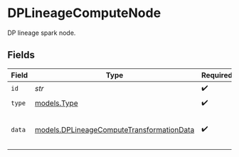 # DPLineageComputeNode

DP lineage spark node.


## Fields

| Field                                                                                        | Type                                                                                         | Required                                                                                     | Description                                                                                  |
| -------------------------------------------------------------------------------------------- | -------------------------------------------------------------------------------------------- | -------------------------------------------------------------------------------------------- | -------------------------------------------------------------------------------------------- |
| `id`                                                                                         | *str*                                                                                        | :heavy_check_mark:                                                                           | N/A                                                                                          |
| `type`                                                                                       | [models.Type](../models/type.md)                                                             | :heavy_check_mark:                                                                           | N/A                                                                                          |
| `data`                                                                                       | [models.DPLineageComputeTransformationData](../models/dplineagecomputetransformationdata.md) | :heavy_check_mark:                                                                           | DP lineage spark transformation data.                                                        |